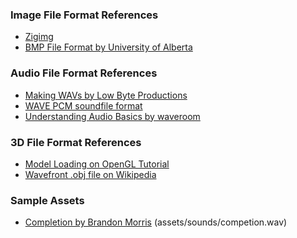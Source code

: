 ### Image File Format References
- [Zigimg](https://github.com/zigimg/zigimg)
- [BMP File Format by University of
  Alberta](https://www.ece.ualberta.ca/~elliott/ee552/studentAppNotes/2003_w/misc/bmp_file_format/bmp_file_format.htm)

### Audio File Format References
- [Making WAVs by Low Byte
  Productions](https://www.youtube.com/watch?v=udbA7u1zYfc)
- [WAVE PCM soundfile
  format](http://soundfile.sapp.org/doc/WaveFormat/)
- [Understanding Audio Basics by
  waveroom](https://www.waveroom.com/blog/bit-rate-vs-sample-rate-vs-bit-depth/) 

### 3D File Format References
- [Model Loading on OpenGL
  Tutorial](https://www.opengl-tutorial.org/beginners-tutorials/tutorial-7-model-loading/) 
- [Wavefront .obj file on
  Wikipedia](https://en.wikipedia.org/wiki/Wavefront_.obj_file)

### Sample Assets
- [Completion by Brandon
  Morris](https://opengameart.org/content/completion-sound)
  (assets/sounds/competion.wav)
